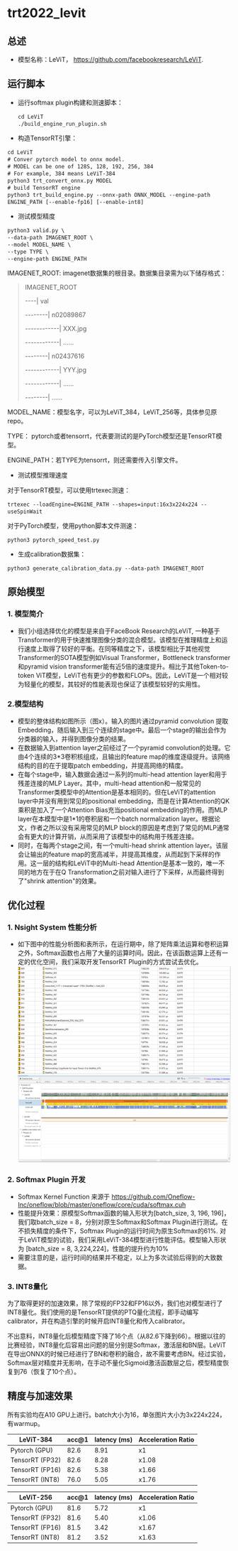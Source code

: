 # trt2022_levit

## 总述

- 模型名称：LeViT， https://github.com/facebookresearch/LeViT. 

## 运行脚本

- 运行softmax plugin构建和测速脚本：
  
  ```shell
  cd LeViT 
  ./build_engine_run_plugin.sh
  ```

- 构造TensorRT引擎：

```shell
cd LeViT
# Conver pytorch model to onnx model.
# MODEL can be one of 128S, 128, 192, 256, 384
# For example, 384 means LeViT-384
python3 trt_convert_onnx.py MODEL
# build TensorRT engine
python3 trt_build_engine.py --onnx-path ONNX_MODEL --engine-path ENGINE_PATH [--enable-fp16] [--enable-int8]
```

- 测试模型精度

```shell
python3 valid.py \
--data-path IMAGENET_ROOT \
--model MODEL_NAME \
--type TYPE \
--engine-path ENGINE_PATH
```

IMAGENET_ROOT: imagenet数据集的根目录。数据集目录需为以下储存格式：

> IMAGENET_ROOT
> 
> ----| val
> 
> --------| n02089867
> 
> ------------| XXX.jpg
> 
> ------------| ......
> 
> --------| n02437616
> 
> ------------| YYY.jpg
> 
> ------------| ......
> 
> --------| ......

MODEL_NAME：模型名字，可以为LeViT_384，LeViT_256等，具体参见原repo。

TYPE： pytorch或者tensorrt，代表要测试的是PyTorch模型还是TensorRT模型。

ENGINE_PATH：若TYPE为tensorrt，则还需要传入引擎文件。

- 测试模型推理速度

对于TensorRT模型，可以使用trtexec测速：

```shell
trtexec --loadEngine=ENGINE_PATH --shapes=input:16x3x224x224 --useSpinWait
```

对于PyTorch模型，使用python脚本文件测速：

```shell
python3 pytorch_speed_test.py
```

- 生成calibration数据集：

```shell
python3 generate_calibration_data.py --data-path IMAGENET_ROOT
```

## 原始模型

### 1. 模型简介

- 我们小组选择优化的模型是来自于FaceBook Research的LeViT, 一种基于Transformer的用于快速推理图像分类的混合模型。该模型在推理精度上和运行速度上取得了较好的平衡。在同等精度之下，该模型相比于其他视觉Transformer的SOTA模型例如Visual Transformer，Bottleneck transformer和pyramid vision transformer能有近5倍的速度提升。相比于其他Token-to-token ViT模型，LeViT也有更少的参数和FLOPs。因此，LeViT是一个相对较为轻量化的模型，其较好的性能表现也保证了该模型较好的实用性。

### 2.模型结构

- 模型的整体结构如图所示（图x）。输入的图片通过pyramid convolution 提取Embedding，随后输入到三个连续的stage中。最后一个stage的输出会作为分类器的输入，并得到图像分类的结果。
- 在数据输入到attention layer之前经过了一个pyramid convolution的处理。它由4个连续的3*3卷积核组成，且输出的feature map的维度逐级提升。该网络结构的目的在于提取patch embedding，并提高网络的精度。
- 在每个stage中，输入数据会通过一系列的multi-head attention layer和用于残差连接的MLP Layer。其中，multi-head attention和一般常见的Transformer类模型中的Attention是基本相同的。但在LeViT的attention layer中并没有用到常见的positional embedding，而是在计算Attention的QK乘积是加入了一个Attention Bias充当positional embedding的作用。而MLP layer在本模型中是1*1的卷积层和一个batch normalization layer。根据论文，作者之所以没有采用常见的MLP block的原因是考虑到了常见的MLP通常会有更大的计算开销，从而采用了该模型中的结构用于残差连接。
- 同时，在每两个stage之间，有一个multi-head shrink attention layer。该层会让输出的feature map的宽高减半，并提高其维度，从而起到下采样的作用。这一层的结构和LeViT中的Multi-head Attention是基本一致的，唯一不同的地方在于在Q Transformation之前对输入进行了下采样，从而最终得到了"shrink attention"的效果。

## 优化过程

### 1. Nsight System 性能分析

- 如下图中的性能分析图和表所示，在运行期中，除了矩阵乘法运算和卷积运算之外，Softmax函数也占用了大量的运算时间。因此，在该函数运算上还有一定的优化空间，我们采取开发TensorRT Plugin的方式尝试去优化。
  ![Nsight system分析结果](imgs/nsys_table.png)
  ![Nsight fig](imgs/nsys_fig.png)

### 2. Softmax Plugin 开发

- Softmax Kernel Function 来源于 https://github.com/Oneflow-Inc/oneflow/blob/master/oneflow/core/cuda/softmax.cuh 
- 性能提升效果：原模型Softmax函数的输入形状为[batch_size, 3, 196, 196]，我们取batch_size = 8，分别对原生Softmax和Softmax Plugin进行测试。在不损失精度的条件下，Softmax Plugin的运行时间为原生Softmax的61%. 对于LeViT模型的试验，我们采用LeViT-384模型进行性能评估。模型输入形状为 [batch_size = 8, 3,224,224]，性能的提升约为10% 
- 需要注意的是，运行时间的结果并不稳定，以上为多次试验后得到的大致数据。

### 3. INT8量化

为了取得更好的加速效果，除了常规的FP32和FP16以外，我们也对模型进行了INT8量化。我们使用的是TensorRT提供的PTQ量化流程，即手动编写calibrator，并在构造引擎的时候开启INT8量化和传入calibrator。

不出意料，INT8量化后模型精度下降了16个点（从82.6下降到66）。根据以往的比赛经验，INT8量化后容易出问题的层分别是Softmax，激活层和BN层。LeViT在导出ONNX的时候已经进行了BN和卷积的融合，故不需要考虑BN。经过实验，Softmax层对精度并无影响，在手动不量化Sigmoid激活函数层之后，模型精度恢复到76（恢复了10个点）。

## 精度与加速效果

所有实验均在A10 GPU上进行。batch大小为16，单张图片大小为3x224x224，有warmup。

| LeViT-384       | acc@1 | latency (ms) | Acceleration Ratio |
| --------------- | ----- | ------------ | ------------------ |
| Pytorch (GPU)   | 82.6  | 8.91         | x1                 |
| TensorRT (FP32) | 82.6  | 8.28         | x1.08              |
| TensorRT (FP16) | 82.6  | 5.38         | x1.66              |
| TensorRT (INT8) | 76.0  | 5.05         | x1.76              |

| LeViT-256       | acc@1 | latency (ms) | Acceleration Ratio |
| --------------- | ----- | ------------ | ------------------ |
| Pytorch (GPU)   | 81.6  | 5.72         | x1                 |
| TensorRT (FP32) | 81.6  | 5.40         | x1.06              |
| TensorRT (FP16) | 81.5  | 3.42         | x1.67              |
| TensorRT (INT8) | 81.2  | 3.52         | x1.63              |
